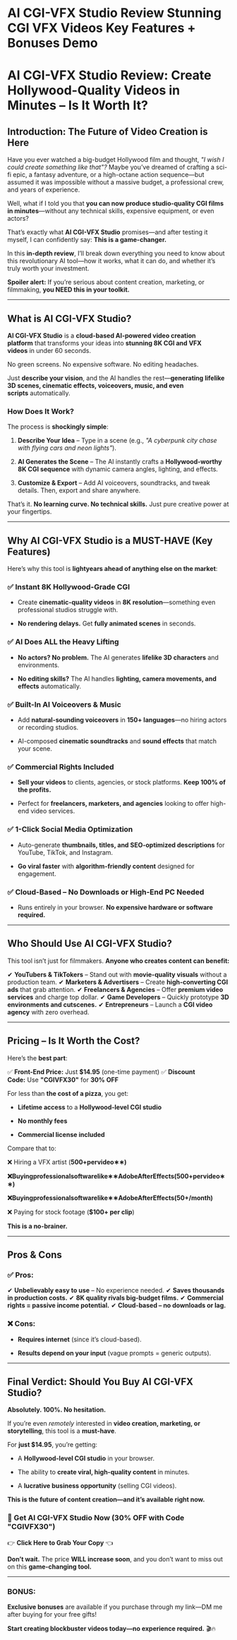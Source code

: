 # AI CGI-VFX Studio Review Stunning CGI VFX Videos Key Features + Bonuses Demo
<h1><strong>AI CGI-VFX Studio Review: Create Hollywood-Quality Videos in Minutes – Is It Worth It?</strong></h1>
<h2><strong>Introduction: The Future of Video Creation is Here</strong></h2>
<p class="ds-markdown-paragraph">Have you ever watched a big-budget Hollywood film and thought, <em>"I wish I could create something like that"?</em> Maybe you’ve dreamed of crafting a sci-fi epic, a fantasy adventure, or a high-octane action sequence—but assumed it was impossible without a massive budget, a professional crew, and years of experience.</p>
<p class="ds-markdown-paragraph">Well, what if I told you that <strong>you can now produce studio-quality CGI films in minutes</strong>—without any technical skills, expensive equipment, or even actors?</p>
<p class="ds-markdown-paragraph">That’s exactly what <strong>AI CGI-VFX Studio</strong> promises—and after testing it myself, I can confidently say: <strong>This is a game-changer.</strong></p>
<p class="ds-markdown-paragraph">In this <strong>in-depth review</strong>, I’ll break down everything you need to know about this revolutionary AI tool—how it works, what it can do, and whether it’s truly worth your investment.</p>
<p class="ds-markdown-paragraph"><strong>Spoiler alert:</strong> If you’re serious about content creation, marketing, or filmmaking, <strong>you NEED this in your toolkit.</strong></p>


<hr />

<h2><strong>What is AI CGI-VFX Studio?</strong></h2>
<p class="ds-markdown-paragraph"><strong>AI CGI-VFX Studio</strong> is a <strong>cloud-based AI-powered video creation platform</strong> that transforms your ideas into <strong>stunning 8K CGI and VFX videos</strong> in under 60 seconds.</p>
<p class="ds-markdown-paragraph">No green screens. No expensive software. No editing headaches.</p>
<p class="ds-markdown-paragraph">Just <strong>describe your vision</strong>, and the AI handles the rest—<strong>generating lifelike 3D scenes, cinematic effects, voiceovers, music, and even scripts</strong> automatically.</p>

<h3><strong>How Does It Work?</strong></h3>
<p class="ds-markdown-paragraph">The process is <strong>shockingly simple</strong>:</p>

<ol start="1">
 	<li>
<p class="ds-markdown-paragraph"><strong>Describe Your Idea</strong> – Type in a scene (e.g., <em>"A cyberpunk city chase with flying cars and neon lights"</em>).</p>
</li>
 	<li>
<p class="ds-markdown-paragraph"><strong>AI Generates the Scene</strong> – The AI instantly crafts a <strong>Hollywood-worthy 8K CGI sequence</strong> with dynamic camera angles, lighting, and effects.</p>
</li>
 	<li>
<p class="ds-markdown-paragraph"><strong>Customize &amp; Export</strong> – Add AI voiceovers, soundtracks, and tweak details. Then, export and share anywhere.</p>
</li>
</ol>
<p class="ds-markdown-paragraph">That’s it. <strong>No learning curve. No technical skills.</strong> Just pure creative power at your fingertips.</p>


<hr />

<h2><strong>Why AI CGI-VFX Studio is a MUST-HAVE (Key Features)</strong></h2>
<p class="ds-markdown-paragraph">Here’s why this tool is <strong>lightyears ahead of anything else on the market</strong>:</p>

<h3>✅ <strong>Instant 8K Hollywood-Grade CGI</strong></h3>
<ul>
 	<li>
<p class="ds-markdown-paragraph">Create <strong>cinematic-quality videos</strong> in <strong>8K resolution</strong>—something even professional studios struggle with.</p>
</li>
 	<li>
<p class="ds-markdown-paragraph"><strong>No rendering delays.</strong> Get <strong>fully animated scenes</strong> in seconds.</p>
</li>
</ul>
<h3>✅ <strong>AI Does ALL the Heavy Lifting</strong></h3>
<ul>
 	<li>
<p class="ds-markdown-paragraph"><strong>No actors? No problem.</strong> The AI generates <strong>lifelike 3D characters</strong> and environments.</p>
</li>
 	<li>
<p class="ds-markdown-paragraph"><strong>No editing skills?</strong> The AI handles <strong>lighting, camera movements, and effects</strong> automatically.</p>
</li>
</ul>
<h3>✅ <strong>Built-In AI Voiceovers &amp; Music</strong></h3>
<ul>
 	<li>
<p class="ds-markdown-paragraph">Add <strong>natural-sounding voiceovers</strong> in <strong>150+ languages</strong>—no hiring actors or recording studios.</p>
</li>
 	<li>
<p class="ds-markdown-paragraph">AI-composed <strong>cinematic soundtracks</strong> and <strong>sound effects</strong> that match your scene.</p>
</li>
</ul>
<h3>✅ <strong>Commercial Rights Included</strong></h3>
<ul>
 	<li>
<p class="ds-markdown-paragraph"><strong>Sell your videos</strong> to clients, agencies, or stock platforms. <strong>Keep 100% of the profits.</strong></p>
</li>
 	<li>
<p class="ds-markdown-paragraph">Perfect for <strong>freelancers, marketers, and agencies</strong> looking to offer high-end video services.</p>
</li>
</ul>
<h3>✅ <strong>1-Click Social Media Optimization</strong></h3>
<ul>
 	<li>
<p class="ds-markdown-paragraph">Auto-generate <strong>thumbnails, titles, and SEO-optimized descriptions</strong> for YouTube, TikTok, and Instagram.</p>
</li>
 	<li>
<p class="ds-markdown-paragraph"><strong>Go viral faster</strong> with <strong>algorithm-friendly content</strong> designed for engagement.</p>
</li>
</ul>
<h3>✅ <strong>Cloud-Based – No Downloads or High-End PC Needed</strong></h3>
<ul>
 	<li>
<p class="ds-markdown-paragraph">Runs entirely in your browser. <strong>No expensive hardware or software required.</strong></p>
</li>
</ul>

<hr />

<h2><strong>Who Should Use AI CGI-VFX Studio?</strong></h2>
<p class="ds-markdown-paragraph">This tool isn’t just for filmmakers. <strong>Anyone who creates content can benefit:</strong></p>
<p class="ds-markdown-paragraph">✔ <strong>YouTubers &amp; TikTokers</strong> – Stand out with <strong>movie-quality visuals</strong> without a production team.
✔ <strong>Marketers &amp; Advertisers</strong> – Create <strong>high-converting CGI ads</strong> that grab attention.
✔ <strong>Freelancers &amp; Agencies</strong> – Offer <strong>premium video services</strong> and charge top dollar.
✔ <strong>Game Developers</strong> – Quickly prototype <strong>3D environments and cutscenes.</strong>
✔ <strong>Entrepreneurs</strong> – Launch a <strong>CGI video agency</strong> with zero overhead.</p>


<hr />

<h2><strong>Pricing – Is It Worth the Cost?</strong></h2>
<p class="ds-markdown-paragraph">Here’s the <strong>best part</strong>:</p>
<p class="ds-markdown-paragraph">✅ <strong>Front-End Price:</strong> Just <strong>$14.95</strong> (one-time payment)
✅ <strong>Discount Code:</strong> Use <strong>"CGIVFX30"</strong> for <strong>30% OFF</strong></p>
<p class="ds-markdown-paragraph">For less than <strong>the cost of a pizza</strong>, you get:</p>

<ul>
 	<li>
<p class="ds-markdown-paragraph"><strong>Lifetime access</strong> to a <strong>Hollywood-level CGI studio</strong></p>
</li>
 	<li>
<p class="ds-markdown-paragraph"><strong>No monthly fees</strong></p>
</li>
 	<li>
<p class="ds-markdown-paragraph"><strong>Commercial license included</strong></p>
</li>
</ul>
<p class="ds-markdown-paragraph">Compare that to:</p>
<p class="ds-markdown-paragraph">❌ Hiring a VFX artist (<strong><span class="katex"><span class="katex-mathml">500+pervideo∗∗)</span></span></strong></p>
<p class="ds-markdown-paragraph"><strong><span class="katex"><span class="katex-mathml">❌Buyingprofessionalsoftwarelike∗∗AdobeAfterEffects(</span><span class="katex-html" aria-hidden="true"><span class="base"><span class="mord">500</span><span class="mbin">+</span></span><span class="base"><span class="mord mathnormal">p</span><span class="mord mathnormal">er</span><span class="mord mathnormal">v</span><span class="mord mathnormal">i</span><span class="mord mathnormal">d</span><span class="mord mathnormal">eo</span><span class="mbin">∗</span></span><span class="base"><span class="mord">∗</span><span class="mclose">)</span></span></span></span></strong></p>
<p class="ds-markdown-paragraph"><strong><span class="katex"><span class="katex-html" aria-hidden="true"><span class="base"><span class="mord">❌</span><span class="mord mathnormal">B</span><span class="mord mathnormal">u</span><span class="mord mathnormal">y</span><span class="mord mathnormal">in</span><span class="mord mathnormal">g</span><span class="mord mathnormal">p</span><span class="mord mathnormal">ro</span><span class="mord mathnormal">f</span><span class="mord mathnormal">ess</span><span class="mord mathnormal">i</span><span class="mord mathnormal">o</span><span class="mord mathnormal">na</span><span class="mord mathnormal">l</span><span class="mord mathnormal">so</span><span class="mord mathnormal">f</span><span class="mord mathnormal">tw</span><span class="mord mathnormal">a</span><span class="mord mathnormal">re</span><span class="mord mathnormal">l</span><span class="mord mathnormal">ik</span><span class="mord mathnormal">e</span><span class="mbin">∗</span></span><span class="base"><span class="mord">∗</span><span class="mord mathnormal">A</span><span class="mord mathnormal">d</span><span class="mord mathnormal">o</span><span class="mord mathnormal">b</span><span class="mord mathnormal">e</span><span class="mord mathnormal">A</span><span class="mord mathnormal">f</span><span class="mord mathnormal">t</span><span class="mord mathnormal">er</span><span class="mord mathnormal">E</span><span class="mord mathnormal">ff</span><span class="mord mathnormal">ec</span><span class="mord mathnormal">t</span><span class="mord mathnormal">s</span><span class="mopen">(</span></span></span></span>50+/month)</strong></p>
<p class="ds-markdown-paragraph">❌ Paying for stock footage (<strong>$100+ per clip</strong>)</p>
<p class="ds-markdown-paragraph"><strong>This is a no-brainer.</strong></p>


<hr />

<h2><strong>Pros &amp; Cons</strong></h2>
<h3><strong>✅ Pros:</strong></h3>
<p class="ds-markdown-paragraph">✔ <strong>Unbelievably easy to use</strong> – No experience needed.
✔ <strong>Saves thousands in production costs.</strong>
✔ <strong>8K quality rivals big-budget films.</strong>
✔ <strong>Commercial rights = passive income potential.</strong>
✔ <strong>Cloud-based – no downloads or lag.</strong></p>

<h3><strong>❌ Cons:</strong></h3>
<ul>
 	<li>
<p class="ds-markdown-paragraph"><strong>Requires internet</strong> (since it’s cloud-based).</p>
</li>
 	<li>
<p class="ds-markdown-paragraph"><strong>Results depend on your input</strong> (vague prompts = generic outputs).</p>
</li>
</ul>

<hr />

<h2><strong>Final Verdict: Should You Buy AI CGI-VFX Studio?</strong></h2>
<p class="ds-markdown-paragraph"><strong>Absolutely. 100%. No hesitation.</strong></p>
<p class="ds-markdown-paragraph">If you’re even <em>remotely</em> interested in <strong>video creation, marketing, or storytelling</strong>, this tool is a <strong>must-have</strong>.</p>
<p class="ds-markdown-paragraph">For <strong>just $14.95</strong>, you’re getting:</p>

<ul>
 	<li>
<p class="ds-markdown-paragraph">A <strong>Hollywood-level CGI studio</strong> in your browser.</p>
</li>
 	<li>
<p class="ds-markdown-paragraph">The ability to <strong>create viral, high-quality content</strong> in minutes.</p>
</li>
 	<li>
<p class="ds-markdown-paragraph">A <strong>lucrative business opportunity</strong> (selling CGI videos).</p>
</li>
</ul>
<p class="ds-markdown-paragraph"><strong>This is the future of content creation—and it’s available right now.</strong></p>

<h3><strong>🚀 Get AI CGI-VFX Studio Now (30% OFF with Code "CGIVFX30")</strong></h3>
<p class="ds-markdown-paragraph">👉 <strong>Click Here to Grab Your Copy</strong> 👈</p>
<p class="ds-markdown-paragraph"><strong>Don’t wait.</strong> The price <strong>WILL increase soon</strong>, and you don’t want to miss out on this <strong>game-changing tool.</strong></p>


<hr />

<h3><strong>BONUS:</strong></h3>
<p class="ds-markdown-paragraph"><strong>Exclusive bonuses</strong> are available if you purchase through my link—DM me after buying for your free gifts!</p>
<p class="ds-markdown-paragraph"><strong>Start creating blockbuster videos today—no experience required.</strong> 🎬🔥</p>
